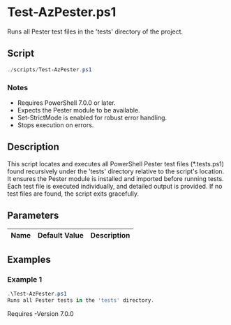 # Test-AzPester.ps1

Runs all Pester test files in the 'tests' directory of the project.

## Script

```powershell
./scripts/Test-AzPester.ps1
```

### Notes

- Requires PowerShell 7.0.0 or later.
- Expects the Pester module to be available.
- Set-StrictMode is enabled for robust error handling.
- Stops execution on errors.

## Description

This script locates and executes all PowerShell Pester test files (*.tests.ps1) found recursively under the 'tests' directory relative to the script's location. It ensures the Pester module is installed and imported before running tests. Each test file is executed individually, and detailed output is provided. If no test files are found, the script exits gracefully.

## Parameters

Name | Default Value | Description
---- | ------------- | -----------


## Examples

### Example 1

```powershell
.\Test-AzPester.ps1
Runs all Pester tests in the 'tests' directory.
```

Requires -Version 7.0.0
